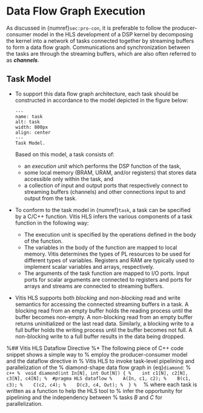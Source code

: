 # Data Flow Graph Execution
As discussed in {numref}`sec:pro-con`, it is preferable to follow the
producer-consumer model in the HLS development of a DSP kernel by
decomposing the kernel into a network of tasks connected together by
streaming buffers to form a data flow graph.  Communications and
synchronization between the tasks are through the streaming buffers,
which are also often referred to as ***channels***.


## Task Model
* To support this data flow graph architecture, each task should be
  constructed in accordance to the model depicted in the figure below:
  ```{figure} ../figs/task.jpg
  ---
  name: task
  alt: task
  width: 800px
  align: center
  ---
  Task Model.
  ```
  Based on this model, a task consists of:
  - an *execution unit* which performs the DSP function of the task,
  - some local memory (BRAM, URAM, and/or registers) that stores data
    accessible only within the task, and
  - a collection of input and output ports that respectively connect
    to streaming buffers (channels) and other connections input to and
    output from the task.

* To conform to the task model in {numref}`task`, a task can be
  specified by a C/C++ function. Vitis HLS infers the various
  components of a task function in the following way:
  - The execution unit is specified by the operations defined in the
    body of the function.
  - The variables in the body of the function are mapped to local
    memory. Vitis determines the types of PL resources to be used for
    different types of variables. Registers and RAM are typically used
    to implement scalar variables and arrays, respectively.
  - The arguments of the task function are mapped to I/O ports. Input
    ports for scalar arguments are connected to registers and ports
    for arrays and streams are connected to streaming buffers. 

* Vitis HLS supports both *blocking* and *non-blocking* read and write
    semantics for accessing the connected streaming buffers in a
    task. A blocking read from an empty buffer holds the reading
    process until the buffer becomes non-empty. A non-blocking read
    from an empty buffer returns uninitialized or the last read data.
    Similarly, a blocking write to a full buffer holds the writing
    process until the buffer becomes not full. A non-blocking write to
    a full buffer results in the data being dropped.
  

%## Vitis HLS Dataflow Directive
%* The following piece of C++ code snippet shows a simple way to
%  employ the producer-consumer model and the dataflow directive in
%  Vitis HLS to invoke task-level pipelining and parallelization of the
%  diamond-shape data flow graph in {eq}`diamond`:
%  ```c++
%  void diamond(int In[N], int Out[N]) {
%    int c1[N], c2[N], c3[N], c4[N];
%  #pragma HLS dataflow
%    A(In, c1, c2);
%    B(c1, c3);
%    C(c2, c4);
%    D(c3, c4, Out);
%  }
%  ```
%  where each task is written as a function to help the HLS tool to
%  infer the opportunity for pipelining and the independency between
%  tasks $B$ and $C$ for parallelization.
